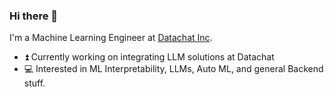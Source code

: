 ### Hi there 👋

I'm a Machine Learning Engineer at [Datachat Inc](https://datachat.ai/). 

* ⏫ Currently working on integrating LLM solutions at Datachat
* 💻 Interested in ML Interpretability, LLMs, Auto ML, and general Backend stuff.

